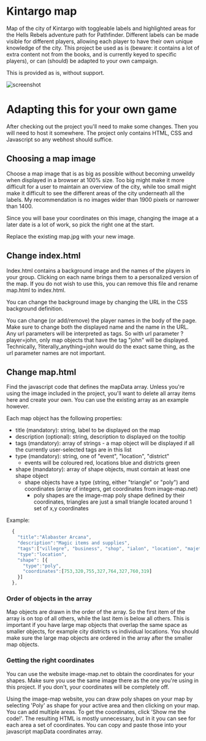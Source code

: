 # Kintargo map

Map of the city of Kintargo with toggleable labels and highlighted areas for the Hells Rebels adventure path for Pathfinder. Different labels can be made visible for different players, allowing each player to have their own unique knowledge of the city. This project be used as is (beware: it contains a lot of extra content not from the books, and is currently keyed to specific players), or can (should) be adapted to your own campaign.

This is provided as is, without support.

![screenshot](https://i.imgur.com/rdrGzNl.jpg)

# Adapting this for your own game

After checking out the project you'll need to make some changes. Then you will need to host it somewhere. The project only contains HTML, CSS and Javascript so any webhost should suffice.

## Choosing a map image

Choose a map image that is as big as possible without becoming unweildy when displayed in a browser at 100% size. Too big might make it more difficult for a user to maintain an overview of the city, while too small might make it difficult to see the different areas of the city underneath all the labels. My recommendation is no images wider than 1900 pixels or narrower than 1400. 

Since you will base your coordinates on this image, changing the image at a later date is a lot of work, so pick the right one at the start.

Replace the existing map.jpg with your new image.

## Change index.html

Index.html contains a background image and the names of the players in your group. Clicking on each name brings them to a personalized version of the map. If you do not wish to use this, you can remove this file and rename map.html to index.html. 

You can change the background image by changing the URL in the CSS background definition.

You can change (or add/remove) the player names in the body of the page. Make sure to change both the displayed name and the name in the URL. Any url parameters will be interpreted as tags. So with url parameter ?player=john, only map objects that have the tag "john" will be displayed. Technically, ?literally_anything=john would do the exact same thing, as the url parameter names are not important.

## Change map.html

Find the javascript code that defines the mapData array. Unless you're using the image included in the project, you'll want to delete all array items here and create your own. You can use the existing array as an example however.

Each map object has the following properties:

* title (mandatory): string, label to be displayed on the map
* description (optional): string, description to displayed on the tooltip
* tags (mandatory): array of strings - a map object will be displayed if all the currently user-selected tags are in this list
* type (mandatory): string, one of "event", "location", "district"
  * events will be coloured red, locations blue and districts green
* shape (mandatory): array of shape objects, must contain at least one shape object
  * shape objects have a type (string, either "triangle" or "poly") and coordinates (array of integers, get coordinates from image-map.net)
    * poly shapes are the image-map poly shape defined by their coordinates, triangles are just a small triangle located around 1 set of x,y coordinates

Example:

```javascript
  {
    "title":"Alabaster Arcana",
    "description":"Magic items and supplies",
    "tags":["villegre", "business", "shop", "ialon", "location", "majet", "dolores", "zero"],
    "type":"location",
    "shape": [{
      "type":"poly",
      "coordinates":[753,320,755,327,764,327,760,319]
    }]
  },
```
### Order of objects in the array

Map objects are drawn in the order of the array. So the first item of the array is on top of all others, while the last item is below all others. This is important if you have large map objects that overlap the same space as smaller objects, for example city districts vs individual locations. You should make sure the large map objects are ordered in the array after the smaller map objects.

### Getting the right coordinates

You can use the website image-map.net to obtain the coordinates for your shapes. Make sure you use the same image there as the one you're using in this project. If you don't, your coordinates will be completely off.

Using the image-map website, you can draw poly shapes on your map by selecting 'Poly' as shape for your active area and then clicking on your map. You can add multiple areas. To get the coordinates, click 'Show me the code!'. The resulting HTML is mostly unnecessary, but in it you can see for each area a set of coordinates. You can copy and paste those into your javascript mapData coordinates array.

